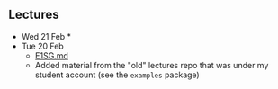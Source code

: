 ## Lectures

* Wed 21 Feb
    * 
* Tue 20 Feb
    * [E1SG.md](E1SG.md)
    * Added material from the "old" lectures repo that was under my student account (see the `examples` package)
